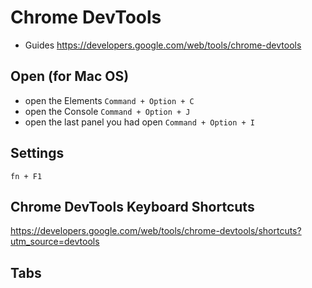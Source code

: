 # Chrome DevTools

* Guides https://developers.google.com/web/tools/chrome-devtools

## Open (for Mac OS)
* open the Elements `Command + Option + C`
* open the Console `Command + Option + J`
* open the last panel you had open `Command + Option + I`

## Settings

`fn + F1`

## Chrome DevTools Keyboard Shortcuts

https://developers.google.com/web/tools/chrome-devtools/shortcuts?utm_source=devtools

## Tabs